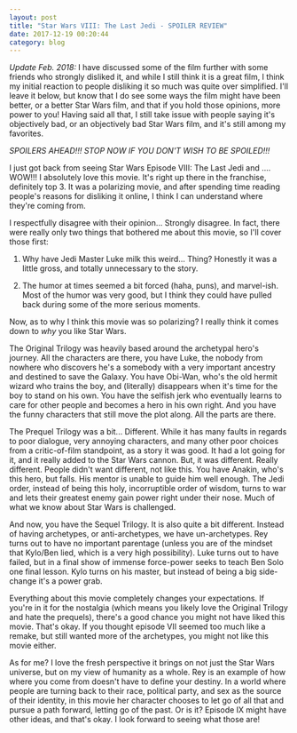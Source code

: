 ```yaml
---
layout: post
title: "Star Wars VIII: The Last Jedi - SPOILER REVIEW"
date: 2017-12-19 00:20:44
category: blog
---
```


_Update Feb. 2018:_ I have discussed some of the film further with some friends who strongly disliked it, and while I still think it is a great film, I think my initial reaction to people disliking it so much was quite over simplified. I'll leave it below, but know that I do see some ways the film might have been better, or a better Star Wars film, and that if you hold those opinions, more power to you! Having said all that, I still take issue with people saying it's objectively bad, or an objectively bad Star Wars film, and it's still among my favorites.

*SPOILERS AHEAD!!! STOP NOW IF YOU DON'T WISH TO BE SPOILED!!!*

I just got back from seeing Star Wars Episode VIII: The Last Jedi and .... WOW!!! I absolutely love this movie. It's right up there in the franchise, definitely top 3. It was a polarizing movie, and after spending time reading people's reasons for disliking it online, I think I can understand where they're coming from.

I respectfully disagree with their opinion... Strongly disagree. In fact, there were really only two things that bothered me about this movie, so I'll cover those first:

1. Why have Jedi Master Luke milk this weird... Thing? Honestly it was a little gross, and totally unnecessary to the story. 

2. The humor at times seemed a bit forced (haha, puns), and marvel-ish. Most of the humor was very good, but I think they could have pulled back during some of the more serious moments.

Now, as to why I think this movie was so polarizing? I really think it comes down to *why* you like Star Wars. 

The Original Trilogy was heavily based around the archetypal hero's journey. All the characters are there, you have Luke, the nobody from nowhere who discovers he's a somebody with a very important ancestry and destined to save the Galaxy. You have Obi-Wan, who's the old hermit wizard who trains the boy, and (literally) disappears when it's time for the boy to stand on his own. You have the selfish jerk who eventually learns to care for other people and becomes a hero in his own right. And you have the funny characters that still move the plot along. All the parts are there.

The Prequel Trilogy was a bit... Different. While it has many faults in regards to poor dialogue, very annoying characters, and many other poor choices from a critic-of-film standpoint, as a story it was good. It had a lot going for it, and it really added to the Star Wars cannon. But, it was different. Really different. People didn't want different, not like this. You have Anakin, who's this hero, but falls. His mentor is unable to guide him well enough. The Jedi order, instead of being this holy, incorruptible order of wisdom, turns to war and lets their greatest enemy gain power right under their nose. Much of what we know about Star Wars is challenged.

And now, you have the Sequel Trilogy. It is also quite a bit different. Instead of having archetypes, or anti-archetypes, we have un-archetypes. Rey turns out to have no important parentage (unless you are of the mindset that Kylo/Ben lied, which is a very high possibility). Luke turns out to have failed, but in a final show of immense force-power seeks to teach Ben Solo one final lesson. Kylo turns on his master, but instead of being a big side-change it's a power grab. 

Everything about this movie completely changes your expectations. If you're in it for the nostalgia (which means you likely love the Original Trilogy and hate the prequels), there's a good chance you might not have liked this movie. That's okay. If you thought episode VII seemed too much like a remake, but still wanted more of the archetypes, you might not like this movie either.

As for me? I love the fresh perspective it brings on not just the Star Wars universe, but on my view of humanity as a whole. Rey is an example of how where you come from doesn't have to define your destiny. In a world where people are turning back to their race, political party, and sex as the source of their identity, in this movie her character chooses to let go of all that and pursue a path forward, letting go of the past. Or is it? Episode IX might have other ideas, and that's okay. I look forward to seeing what those are!
